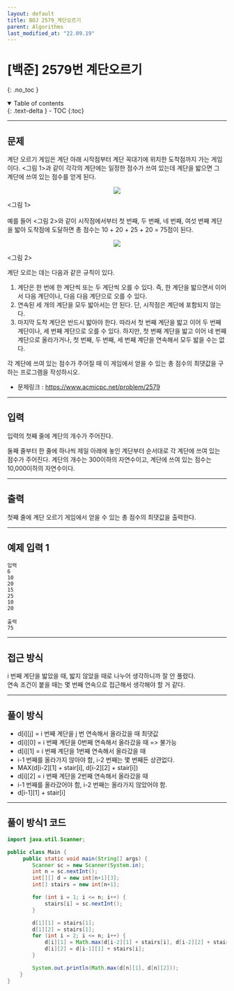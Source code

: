 ```yaml
---
layout: default
title: BOJ 2579_계단오르기
parent: Algorithms
last_modified_at: "22.09.19"
---
```


# [백준] 2579번 계단오르기
{: .no_toc }

<details open markdown="block">
  <summary>
    Table of contents
  </summary>
  {: .text-delta }
- TOC
{:toc}
</details>

---
## 문제
계단 오르기 게임은 계단 아래 시작점부터 계단 꼭대기에 위치한 도착점까지 가는 게임이다. <그림 1>과 같이 각각의 계단에는 일정한 점수가 쓰여 있는데 계단을 밟으면 그 계단에 쓰여 있는 점수를 얻게 된다.


<p align="center"><img src="https://upload.acmicpc.net/7177ea45-aa8d-4724-b256-7b84832c9b97/-/preview/"></p>
<그림 1>
<br><br>
예를 들어 <그림 2>와 같이 시작점에서부터 첫 번째, 두 번째, 네 번째, 여섯 번째 계단을 밟아 도착점에 도달하면 총 점수는 10 + 20 + 25 + 20 = 75점이 된다.


<p align="center"><img src="https://upload.acmicpc.net/f00b6121-1c25-492e-9bc0-d96377c586b0/-/preview/"></p>
<그림 2>

계단 오르는 데는 다음과 같은 규칙이 있다.

1. 계단은 한 번에 한 계단씩 또는 두 계단씩 오를 수 있다. 즉, 한 계단을 밟으면서 이어서 다음 계단이나, 다음 다음 계단으로 오를 수 있다.
2. 연속된 세 개의 계단을 모두 밟아서는 안 된다. 단, 시작점은 계단에 포함되지 않는다.
3. 마지막 도착 계단은 반드시 밟아야 한다.
따라서 첫 번째 계단을 밟고 이어 두 번째 계단이나, 세 번째 계단으로 오를 수 있다. 하지만, 첫 번째 계단을 밟고 이어 네 번째 계단으로 올라가거나, 첫 번째, 두 번째, 세 번째 계단을 연속해서 모두 밟을 수는 없다.

각 계단에 쓰여 있는 점수가 주어질 때 이 게임에서 얻을 수 있는 총 점수의 최댓값을 구하는 프로그램을 작성하시오.


- 문제링크 :
<a href="https://www.acmicpc.net/problem/2579">https://www.acmicpc.net/problem/2579
</a>

---
## 입력
입력의 첫째 줄에 계단의 개수가 주어진다.

둘째 줄부터 한 줄에 하나씩 제일 아래에 놓인 계단부터 순서대로 각 계단에 쓰여 있는 점수가 주어진다. 계단의 개수는 300이하의 자연수이고, 계단에 쓰여 있는 점수는 10,000이하의 자연수이다.

---
## 출력
첫째 줄에 계단 오르기 게임에서 얻을 수 있는 총 점수의 최댓값을 출력한다.

---
## 예제 입력 1

```
입력
6
10
20
15
25
10
20

출력
75
```

---
## 접근 방식
i 번째 계단을 밟았을 때, 밟지 않았을 때로 나누어 생각하니까 잘 안 풀렸다. <br>
연속 조건이 붙을 때는 몇 번째 연속으로 접근해서 생각해야 할 거 같다.

---
## 풀이 방식
- d[i][j] = i 번째 계단을 j 번 연속해서 올라갔을 때 최댓값
- d[i][0] = i 번째 계단을 0번째 연속해서 올라갔을 때 => 불가능
- d[i][1] = i 번째 계단을 1번째 연속해서 올라갔을 때
- i-1 번째를 올라가지 않아야 함, i-2 번째는 몇 번째든 상관없다.
- MAX(d[i-2][1] + stair[i], d[i-2][2] + stair[i])
- d[i][2] = i 번째 계단을 2번째 연속해서 올라갔을 때
- i-1 번째를 올라갔어야 함, i-2 번째는 올라가지 않았어야 함.
- d[i-1][1] + stair[i]

---

## 풀이 방식1 코드
```java
import java.util.Scanner;

public class Main {
     public static void main(String[] args) {
        Scanner sc = new Scanner(System.in);
        int n = sc.nextInt();
        int[][] d = new int[n+1][3];
        int[] stairs = new int[n+1];

        for (int i = 1; i <= n; i++) {
            stairs[i] = sc.nextInt();
        }

        d[1][1] = stairs[1];
        d[1][2] = stairs[1];
        for (int i = 2; i <= n; i++) {
            d[i][1] = Math.max(d[i-2][1] + stairs[i], d[i-2][2] + stairs[i]);
            d[i][2] = d[i-1][1] + stairs[i];
        }

        System.out.println(Math.max(d[n][1], d[n][2]));
    }
}
```
